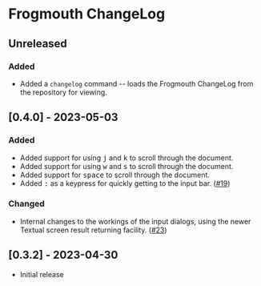 # Frogmouth ChangeLog

## Unreleased

### Added

- Added a `changelog` command -- loads the Frogmouth ChangeLog from the
  repository for viewing.

## [0.4.0] - 2023-05-03

### Added

- Added support for using <kbd>j</kbd> and <kbd>k</kbd> to scroll through
  the document.
- Added support for using <kbd>w</kbd> and <kbd>s</kbd> to scroll through the document.
- Added support for <kbd>space</kbd> to scroll through the document.
- Added <kbd>:</kbd> as a keypress for quickly getting to the input bar.
  ([#19](https://github.com/Textualize/frogmouth/pull/19))

### Changed

- Internal changes to the workings of the input dialogs, using the newer
  Textual screen result returning facility.
  ([#23](https://github.com/Textualize/frogmouth/pull/23))

## [0.3.2] - 2023-04-30

- Initial release
